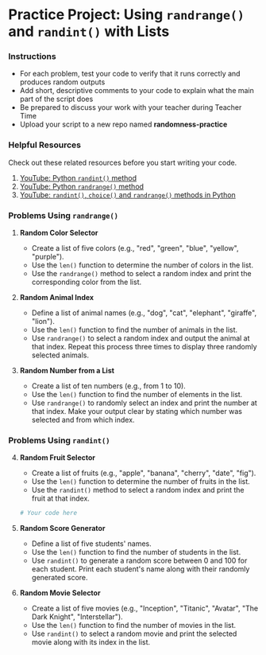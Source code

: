 # Practice Project: Using `randrange()` and `randint()` with Lists

### Instructions 
- For each problem, test your code to verify that it runs correctly and produces random outputs
- Add short, descriptive comments to your code to explain what the main part of the script does
- Be prepared to discuss your work with your teacher during Teacher Time
- Upload your script to a new repo named **randomness-practice**

### Helpful Resources

Check out these related resources before you start writing your code.

1. [YouTube: Python `randint()` method](https://youtu.be/8oDESprnkXk?feature=shared)
2. [YouTube: Python `randrange()` method](https://youtu.be/ep1NVT-2lbo?feature=shared)
3. [YouTube: `randint()`, `choice()` and `randrange()` methods in Python](https://youtu.be/J_U87KDrd3Y?feature=shared)

### Problems Using `randrange()`

1. **Random Color Selector**
   - Create a list of five colors (e.g., "red", "green", "blue", "yellow", "purple").
   - Use the `len()` function to determine the number of colors in the list.
   - Use the `randrange()` method to select a random index and print the corresponding color from the list.



2. **Random Animal Index**
   - Define a list of animal names (e.g., "dog", "cat", "elephant", "giraffe", "lion").
   - Use the `len()` function to find the number of animals in the list.
   - Use `randrange()` to select a random index and output the animal at that index. Repeat this process three times to display three randomly selected animals.



3. **Random Number from a List**
   - Create a list of ten numbers (e.g., from 1 to 10).
   - Use the `len()` function to find the number of elements in the list.
   - Use `randrange()` to randomly select an index and print the number at that index. Make your output clear by stating which number was selected and from which index.

 

### Problems Using `randint()`

4. **Random Fruit Selector**
   - Create a list of fruits (e.g., "apple", "banana", "cherry", "date", "fig").
   - Use the `len()` function to determine the number of fruits in the list.
   - Use the `randint()` method to select a random index and print the fruit at that index.

   ```python
   # Your code here
   ```

5. **Random Score Generator**
   - Define a list of five students' names.
   - Use the `len()` function to find the number of students in the list.
   - Use `randint()` to generate a random score between 0 and 100 for each student. Print each student's name along with their randomly generated score.


6. **Random Movie Selector**
   - Create a list of five movies (e.g., "Inception", "Titanic", "Avatar", "The Dark Knight", "Interstellar").
   - Use the `len()` function to find the number of movies in the list.
   - Use `randint()` to select a random movie and print the selected movie along with its index in the list.



